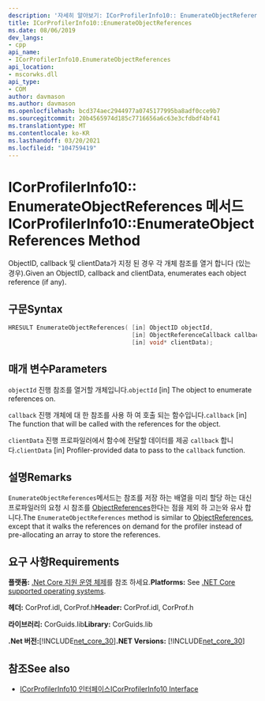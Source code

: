 ```yaml
---
description: '자세히 알아보기: ICorProfilerInfo10:: EnumerateObjectReferences 메서드'
title: ICorProfilerInfo10::EnumerateObjectReferences
ms.date: 08/06/2019
dev_langs:
- cpp
api_name:
- ICorProfilerInfo10.EnumerateObjectReferences
api_location:
- mscorwks.dll
api_type:
- COM
author: davmason
ms.author: davmason
ms.openlocfilehash: bcd374aec2944977a0745177995ba8adf0cce9b7
ms.sourcegitcommit: 20b4565974d185c7716656a6c63e3cfdbdf4bf41
ms.translationtype: MT
ms.contentlocale: ko-KR
ms.lasthandoff: 03/20/2021
ms.locfileid: "104759419"
---
```

# <a name="icorprofilerinfo10enumerateobjectreferences-method"></a><span data-ttu-id="3917c-103">ICorProfilerInfo10:: EnumerateObjectReferences 메서드</span><span class="sxs-lookup"><span data-stu-id="3917c-103">ICorProfilerInfo10::EnumerateObjectReferences Method</span></span>

<span data-ttu-id="3917c-104">ObjectID, callback 및 clientData가 지정 된 경우 각 개체 참조를 열거 합니다 (있는 경우).</span><span class="sxs-lookup"><span data-stu-id="3917c-104">Given an ObjectID, callback and clientData, enumerates each object reference (if any).</span></span>

## <a name="syntax"></a><span data-ttu-id="3917c-105">구문</span><span class="sxs-lookup"><span data-stu-id="3917c-105">Syntax</span></span>

```cpp
HRESULT EnumerateObjectReferences( [in] ObjectID objectId,
                                   [in] ObjectReferenceCallback callback,
                                   [in] void* clientData);
```

## <a name="parameters"></a><span data-ttu-id="3917c-106">매개 변수</span><span class="sxs-lookup"><span data-stu-id="3917c-106">Parameters</span></span>

<span data-ttu-id="3917c-107">`objectId` 진행 참조를 열거할 개체입니다.</span><span class="sxs-lookup"><span data-stu-id="3917c-107">`objectId` [in] The object to enumerate references on.</span></span>

<span data-ttu-id="3917c-108">`callback` 진행 개체에 대 한 참조를 사용 하 여 호출 되는 함수입니다.</span><span class="sxs-lookup"><span data-stu-id="3917c-108">`callback` [in] The function that will be called with the references for the object.</span></span>

<span data-ttu-id="3917c-109">`clientData` 진행 프로파일러에서 함수에 전달할 데이터를 제공 `callback` 합니다.</span><span class="sxs-lookup"><span data-stu-id="3917c-109">`clientData` [in] Profiler-provided data to pass to the `callback` function.</span></span>

## <a name="remarks"></a><span data-ttu-id="3917c-110">설명</span><span class="sxs-lookup"><span data-stu-id="3917c-110">Remarks</span></span>

<span data-ttu-id="3917c-111">`EnumerateObjectReferences`메서드는 참조를 저장 하는 배열을 미리 할당 하는 대신 프로파일러의 요청 시 참조를 [ObjectReferences](icorprofilercallback-objectreferences-method.md)한다는 점을 제외 하 고는와 유사 합니다.</span><span class="sxs-lookup"><span data-stu-id="3917c-111">The `EnumerateObjectReferences` method is similar to [ObjectReferences](icorprofilercallback-objectreferences-method.md), except that it walks the references on demand for the profiler instead of pre-allocating an array to store the references.</span></span>

## <a name="requirements"></a><span data-ttu-id="3917c-112">요구 사항</span><span class="sxs-lookup"><span data-stu-id="3917c-112">Requirements</span></span>

<span data-ttu-id="3917c-113">**플랫폼:** [.Net Core 지원 운영 체제](../../../core/install/windows.md?pivots=os-windows)를 참조 하세요.</span><span class="sxs-lookup"><span data-stu-id="3917c-113">**Platforms:** See [.NET Core supported operating systems](../../../core/install/windows.md?pivots=os-windows).</span></span>

<span data-ttu-id="3917c-114">**헤더:** CorProf.idl, CorProf.h</span><span class="sxs-lookup"><span data-stu-id="3917c-114">**Header:** CorProf.idl, CorProf.h</span></span>

<span data-ttu-id="3917c-115">**라이브러리:** CorGuids.lib</span><span class="sxs-lookup"><span data-stu-id="3917c-115">**Library:** CorGuids.lib</span></span>

<span data-ttu-id="3917c-116">**.Net 버전:**[!INCLUDE[net_core_30](../../../../includes/net-core-30-md.md)]</span><span class="sxs-lookup"><span data-stu-id="3917c-116">**.NET Versions:** [!INCLUDE[net_core_30](../../../../includes/net-core-30-md.md)]</span></span>

## <a name="see-also"></a><span data-ttu-id="3917c-117">참조</span><span class="sxs-lookup"><span data-stu-id="3917c-117">See also</span></span>

- [<span data-ttu-id="3917c-118">ICorProfilerInfo10 인터페이스</span><span class="sxs-lookup"><span data-stu-id="3917c-118">ICorProfilerInfo10 Interface</span></span>](icorprofilerinfo10-interface.md)
